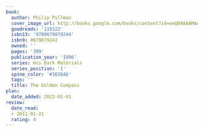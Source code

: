 ```yaml
---
book:
  author: Philip Pullman
  cover_image_url: http://books.google.com/books/content?id=eeQ0AAAAMAAJ&printsec=frontcover&img=1&zoom=1&source=gbs_api
  goodreads: '119322'
  isbn13: '9780679879244'
  isbn9: 0679879242
  owned: ''
  pages: '399'
  publication_year: '1996'
  series: His Dark Materials
  series_position: '1'
  spine_color: '#16264b'
  tags: ''
  title: The Golden Compass
plan:
  date_added: 2023-01-01
review:
  date_read:
  - 2011-01-21
  rating: 4
---
```

